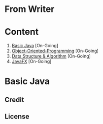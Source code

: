 # From Writer


# Content
1. [Basic Java](./01-Basic.md) [On-Going]
2. [Object-Oriented-Programming](./02-OOP.md) [On-Going]
3. [Data Structure & Algorithm](./03-DSA.md) [On-Going]
4. [JavaFX](./04-JavaFX.md) [On-Going]

# Basic Java

## Credit

## License
